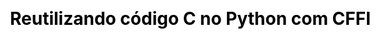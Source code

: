 ---
layout: slide_md
css: pybr14

event: 🇧🇷 &middot; 20/10/18 &middot; Python Brasil[14]
title: Reutilizando código C no Python com CFFI

full: /images/fulls/pybr14.png
thumb: /images/fulls/pybr14.png

slides:
  - image: { src: logos/pybr14.svg, width: 25% }
    body:
      <h2>Reutilizando código C</h2>
      <h1>no Python</h1>
      <b>Moisés Guimarães de Medeiros</b>
      <br/>Software Engineer - Red Hat
    notes:
      Boa tarde; Nome; Título.

  - body:
      <h1>Mas quem precisa de binários? 🤷🏻‍♂️</h1>
      <br/>
      <spam class="fragment fade-left">numpy</spam>
      <spam class="fragment fade-left">| cryptography</spam>
      <spam class="fragment fade-left">| pymongo</spam>
      <spam class="fragment fade-left">| sqlalquemy</spam>
      <spam class="fragment fade-left">| ...</spam>
      <br/><br/><br/>
      <spam class="fragment fade-up">Várias galeras do seu rolê!</spam>

  - background_color: "#f14c45"
    body:
      <h4>Cenário</h4><br/><br/>
      <ul>
        <li class="fragment fade-up" style="color:white;">Muitas bibliotecas já estão implementadas em C</li>
        <br/>
        <li class="fragment fade-up" style="color:white;">❤️ e queremos codar em 🐍</li>
        <br/>
        <li class="fragment fade-up" style="color:white;">Precisamos codar em 🐍</li>
      </ul>

  - background_color: "#122e45"
    body:
      <h4>Opções</h4><br/><br/><br/>
      <p style="color:white;">[
        <spam class="fragment fade-left" data-fragment-index="1">CPython</spam> |
        <spam class="fragment fade-left" data-fragment-index="2">ctypes</spam>  |
        <spam class="fragment fade-left" data-fragment-index="3">
          <spam class="fragment highlight-green" data-fragment-index="5">cffi</spam></spam> |
        <spam class="fragment fade-left" data-fragment-index="4">Cython</spam>  ]
      </p><br/><br/>

  - background_color: "#1d9a5c"
    title:
      <h4>cffi</h4>
      <h5>C Foreign Function Interface</h5><br/>
      <h6>https://cffi.readthedocs.io/en/latest/</h6>

  - body: >
      <h1 style="color:#282c34;">cffi 101</h1>

      <pre><code class="python" data-trim data-noescape>
        from cffi import FFI
        ffibuilder = FFI()

        # cdef() espera uma string com os tipos, funções e globais
        # do C que serão utilizadas no Python. A string segue a
        # sintaxe do C.
        ffibuilder.cdef("""
            float pi_approx(int n);
        """)

        # set_source() descreve o módulo de extensão a ser produzido.
        ffibuilder.set_source("_pi_cffi",
        """
            #include "pi.h"  // o cabeçalho C da biblioteca
        """,
            libraries=['piapprox'])  # nome da biblioteca para o linker

        if __name__ == "__main__":
            ffibuilder.compile(verbose=True)
      </code></pre>

  - body: >
      <h1 style="color:#282c34;">cffi 101</h1>

      <pre><code class="python" data-trim data-noescape>
        from _pi_cffi import ffi, lib

        print(lib.pi_approx(5000))
      </code></pre>

  - body: >
      <h1 style="color:#282c34;">cffi 101</h1>

      <pre><code class="python" data-trim data-noescape>
        from setuptools import setup

        setup(
            ...
            setup_requires=["cffi>=1.0.0"],
            cffi_modules=["piapprox_build:ffibuilder"], # "filename:global"
            install_requires=["cffi>=1.0.0"],
        )
      </code></pre>

  - background_color: "#1d9a5c"
    title: <h4>Solução</h4>

  - body: >
      <h1 style="color:#282c34;">_build_ffi.py</h1>

      <pre><code class="python" data-trim data-noescape>
        from distutils.util import get_platform
        from cffi import FFI
        from wolfcrypt import __wolfssl_version__ as version
        from wolfcrypt._build_wolfssl import local_path
        ffi = FFI()

        ffi.set_source(
            "wolfcrypt._ffi",
            """

            #include &lt;wolfssl/options.h&gt;

            #include &lt;wolfssl/wolfcrypt/random.h&gt;

            """,
            include_dirs=[local_path("lib/wolfssl/src")],
            library_dirs=[local_path("lib/wolfssl/{}/{}/lib".format(
                get_platform(), version))],
            libraries=["wolfssl"],
        )

        ffi.cdef(
            """

            typedef unsigned char byte;
            typedef unsigned int word32;

            typedef struct { ...; } WC_RNG;

            int wc_InitRng(WC_RNG*);
            int wc_RNG_GenerateBlock(WC_RNG*, byte*, word32);
            int wc_RNG_GenerateByte(WC_RNG*, byte*);
            int wc_FreeRng(WC_RNG*);

            """
        )

        if __name__ == "__main__":
            ffi.compile(verbose=1)

      </code></pre>

  - body: >
      <h1 style="color:#282c34;">random.py</h1>

      <pre><code class="python" data-trim data-noescape>
        from wolfcrypt._ffi import ffi as _ffi
        from wolfcrypt._ffi import lib as _lib

        from wolfcrypt.exceptions import WolfCryptError


        class Random(object):
            """
            A Cryptographically Secure Pseudo Random Number Generator - CSPRNG
            """
            def __init__(self):
                self.native_object = _ffi.new("WC_RNG *")

                ret = _lib.wc_InitRng(self.native_object)
                if ret < 0:
                    self.native_object = None
                    raise WolfCryptError("RNG init error (%d)" % ret)

            def __del__(self):
                if self.native_object:
                    try:
                        _lib.wc_FreeRng(self.native_object)
                    except AttributeError:
                        # Can occur during interpreter shutdown
                        pass

            def byte(self):
                """
                Generate and return a random byte.
                """
                result = _ffi.new('byte[1]')

                ret = _lib.wc_RNG_GenerateByte(self.native_object, result)
                if ret < 0:
                    raise WolfCryptError("RNG generate byte error (%d)" % ret)

                return _ffi.buffer(result, 1)[:]

            def bytes(self, length):
                """
                Generate and return a random sequence of length bytes.
                """
                result = _ffi.new('byte[%d]' % length)

                ret = _lib.wc_RNG_GenerateBlock(self.native_object, result, length)
                if ret < 0:
                    raise WolfCryptError("RNG generate block error (%d)" % ret)

                return _ffi.buffer(result, length)[:]
      </code></pre>

  - body: >
      <h1 style="color:#282c34;">test_random.py</h1>

      <pre><code class="python" data-trim data-noescape>
        import pytest
        from wolfcrypt.random import Random


        @pytest.fixture
        def rng():
            return Random()


        def test_byte(rng):
            assert len(rng.byte()) == 1


        def test_bytes(rng):
            assert len(rng.bytes(1)) == 1
            assert len(rng.bytes(8)) == 8
            assert len(rng.bytes(128)) == 128
      </code></pre>

  - body: >
      <h1 style="color:#282c34;">testing</h1>

      <pre><code class="yaml" data-trim data-noescape>
        lint: ## check style with flake8
          flake8 src tests
          pylint src tests/*

        test: install ## run tests quickly with the default Python
          py.test tests

        check: test ## run tests quickly with the default Python

        test-all: ## run tests on every Python version with tox
          tox

        check-all: test-all ## run tests on every Python version with tox

        cov: install ## check code coverage quickly with the default Python
          py.test --cov-config .coveragerc --cov=wolfcrypt tests
          coverage report -m
          coverage html
          $(BROWSER) htmlcov/index.html
      </code></pre>

  - body: >
      <h1 style="color:#282c34;">pypi</h1>

      <pre><code class="yaml" data-trim data-noescape>
        dist: clean ## builds source and wheel package
          python setup.py sdist
          
          ./make/osx/build_wheels.sh

          ./make/manylinux1/build_wheels.sh

          ls -l dist

        release: ## package and upload a release
          twine upload dist/*
      </code></pre>

  - body: >
      <h1 style="color:#282c34;">travis _config.yml</h1>

      <pre><code class="yaml" data-trim data-noescape>
        sudo: required

        branches:
          only:
            - master

        matrix:
          include:
            - dist: trusty
              language: python
              services:
                - docker
              script:
                - ./make/manylinux1/build_wheels.sh
            - os: osx
              osx_image: xcode8.3
              script:
                - ./make/osx/build_wheels.sh

        install:
          - if [ "${TRAVIS_OS_NAME:-}" == "osx" ]; then ./make/osx/install_python.sh; fi
      </code></pre>

  - contato:
      qr_code_color: 122e45

---